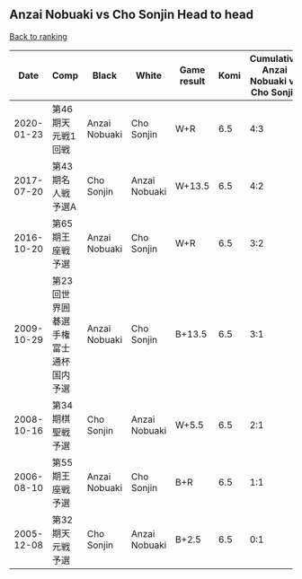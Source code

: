 ## Anzai Nobuaki vs Cho Sonjin Head to head

[Back to ranking](../../index.md)




| **Date** | **Comp** | **Black** | **White** | **Game result** | **Komi** | **Cumulative Anzai Nobuaki vs Cho Sonjin** | **Anzai Nobuaki streak** | **Cho Sonjin streak** | 
| --- | --- | --- | --- | --- | --- | --- | --- | --- |
| 2020-01-23 | 第46期天元戦1回戦 | Anzai Nobuaki | Cho Sonjin | W+R | 6.5 | 4:3 | 0 | 1 | 
| 2017-07-20 | 第43期名人戦　予選A | Cho Sonjin | Anzai Nobuaki | W+13.5 | 6.5 | 4:2 | 1 | 0 | 
| 2016-10-20 | 第65期王座戦予選 | Anzai Nobuaki | Cho Sonjin | W+R | 6.5 | 3:2 | 0 | 1 | 
| 2009-10-29 | 第23回世界囲碁選手権富士通杯国内予選 | Anzai Nobuaki | Cho Sonjin | B+13.5 | 6.5 | 3:1 | 3 | 0 | 
| 2008-10-16 | 第34期棋聖戦予選 | Cho Sonjin | Anzai Nobuaki | W+5.5 | 6.5 | 2:1 | 2 | 0 | 
| 2006-08-10 | 第55期王座戦予選 | Anzai Nobuaki | Cho Sonjin | B+R | 6.5 | 1:1 | 1 | 0 | 
| 2005-12-08 | 第32期天元戦予選 | Cho Sonjin | Anzai Nobuaki | B+2.5 | 6.5 | 0:1 | 0 | 1 |




